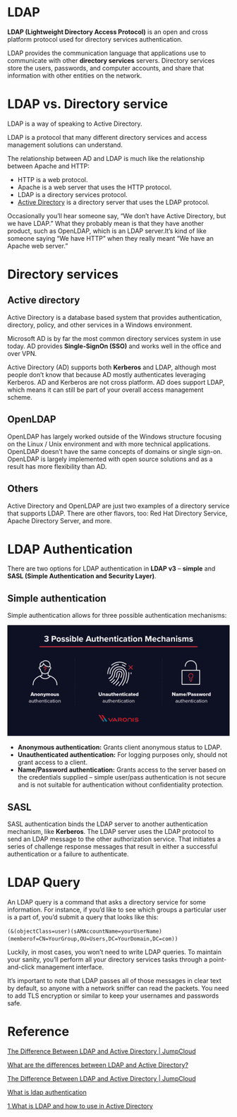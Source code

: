 # LDAP

**LDAP (Lightweight Directory Access Protocol)** is an open and cross platform protocol used for directory services authentication.

LDAP provides the communication language that applications use to communicate with other **directory services** servers. Directory services store the users, passwords, and computer accounts, and share that information with other entities on the network.

# LDAP vs. Directory service

LDAP is a way of speaking to Active Directory.

LDAP is a protocol that many different directory services and access management solutions can understand.

The relationship between AD and LDAP is much like the relationship between Apache and HTTP:

- HTTP is a web protocol.
- Apache is a web server that uses the HTTP protocol.
- LDAP is a directory services protocol.
- [Active Directory](https://www.varonis.com/blog/active-directory-domain-naming-best-practices/) is a directory server that uses the LDAP protocol.

Occasionally you’ll hear someone say, “We don’t have Active Directory, but we have LDAP.” What they probably mean is that they have another product, such as OpenLDAP, which is an LDAP server.It’s kind of like someone saying “We have HTTP” when they really meant “We have an Apache web server.”

# Directory services

## Active directory

Active Directory is a database based system that provides authentication, directory, policy, and other services in a Windows environment.

Microsoft AD is by far the most common directory services system in use today. AD provides **Single-SignOn (SSO)** and works well in the office and over VPN.

Active Directory (AD) supports both **Kerberos** and LDAP, although most people don’t know that because AD mostly authenticates leveraging Kerberos. AD and Kerberos are not cross platform. AD does support LDAP, which means it can still be part of your overall access management scheme.

## OpenLDAP

OpenLDAP has largely worked outside of the Windows structure focusing on the Linux / Unix environment and with more technical applications. OpenLDAP doesn’t have the same concepts of domains or single sign-on. OpenLDAP is largely implemented with open source solutions and as a result has more flexibility than AD.

## Others

Active Directory and OpenLDAP are just two examples of a directory service that supports LDAP. There are other flavors, too: Red Hat Directory Service, Apache Directory Server, and more.

# LDAP Authentication

There are two options for LDAP authentication in **LDAP v3** – **simple** and **SASL (Simple Authentication and Security Layer)**.

## Simple authentication

Simple authentication allows for three possible authentication mechanisms:

![](images/Untitled-70b8d808-d665-417c-bc7f-3b1e3607ac68.png)

- **Anonymous authentication:** Grants client anonymous status to LDAP.
- **Unauthenticated authentication:** For logging purposes only, should not grant access to a client.
- **Name/Password authentication:** Grants access to the server based on the credentials supplied – simple user/pass authentication is not secure and is not suitable for authentication without confidentiality protection.

## SASL

SASL authentication binds the LDAP server to another authentication mechanism, like **Kerberos**. The LDAP server uses the LDAP protocol to send an LDAP message to the other authorization service. That initiates a series of challenge response messages that result in either a successful authentication or a failure to authenticate.

# LDAP Query

An LDAP query is a command that asks a directory service for some information. For instance, if you’d like to see which groups a particular user is a part of, you’d submit a query that looks like this:

`(&(objectClass=user)(sAMAccountName=yourUserName)(memberof=CN=YourGroup,OU=Users,DC=YourDomain,DC=com))`

Luckily, in most cases, you won’t need to write LDAP queries. To maintain your sanity, you’ll perform all your directory services tasks through a point-and-click management interface.

It’s important to note that LDAP passes all of those messages in clear text by default, so anyone with a network sniffer can read the packets. You need to add TLS encryption or similar to keep your usernames and passwords safe.

# Reference

[The Difference Between LDAP and Active Directory | JumpCloud](https://jumpcloud.com/blog/active-directory/difference-between-ldap-and-active-directory/)

[What are the differences between LDAP and Active Directory?](https://stackoverflow.com/questions/663402/what-are-the-differences-between-ldap-and-active-directory)

[The Difference Between LDAP and Active Directory | JumpCloud](https://jumpcloud.com/blog/active-directory/difference-between-ldap-and-active-directory/)

[What is ldap authentication](https://www.youtube.com/watch?v=lp5z8HQGAH8)

[1.What is LDAP and how to use in Active Directory](https://www.youtube.com/watch?v=mG3yNCHeQiY)